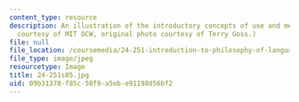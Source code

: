 ```yaml
---
content_type: resource
description: An illustration of the introductory concepts of use and mention. (Image
  courtesy of MIT OCW, original photo courtesy of Terry Goss.)
file: null
file_location: /coursemedia/24-251-introduction-to-philosophy-of-language-spring-2005/09b31378f85c50f9a5ebe91198d56bf2_24-251s05.jpg
file_type: image/jpeg
resourcetype: Image
title: 24-251s05.jpg
uid: 09b31378-f85c-50f9-a5eb-e91198d56bf2
---
```

